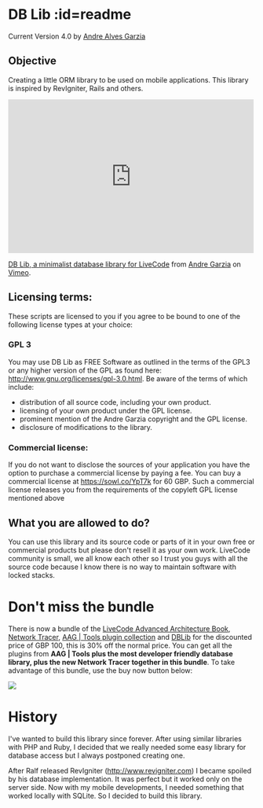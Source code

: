 # DB Lib :id=readme

Current Version 4.0
by [Andre Alves Garzia](mailto:support@andregarzia.com)

## Objective
Creating a little ORM library to be used on mobile applications. This library is inspired by RevIgniter, Rails and others.

<iframe src="https://player.vimeo.com/video/46918350" width="500" height="313" frameborder="0" webkitAllowFullScreen mozallowfullscreen allowFullScreen></iframe>

<p><a href="https://vimeo.com/46918350">DB Lib, a minimalist database library for LiveCode</a> from <a href="https://vimeo.com/user2620212">Andre Garzia</a> on <a href="https://vimeo.com">Vimeo</a>.</p>

## Licensing terms:
These scripts are licensed to you if you agree to be bound to one of the following license types at your choice:  

### GPL 3
You may use DB Lib as FREE Software as outlined in the terms of the GPL3 or any higher version of the GPL as found here: http://www.gnu.org/licenses/gpl-3.0.html. Be aware of the terms of which include: 
* distribution of all source code, including your own product.
* licensing of your own product under the GPL license.
* prominent mention of the Andre Garzia copyright and the GPL license. 
* disclosure of modifications to the library.

### Commercial license:
If you do not want to disclose the sources of your application you have the option to purchase a commercial license by paying a fee. You can buy a commercial license at https://sowl.co/YpT7k for 60 GBP. Such a commercial license releases you from the requirements of the copyleft GPL license mentioned above

## What you are allowed to do?
You can use this library and its source code or parts of it in your own free or commercial products but please don't resell it as your own work.
LiveCode community is small, we all know each other so I trust you guys with all the source code because I know there is no way to maintain software with 
locked stacks.

# Don't miss the bundle

There is now a bundle of the [LiveCode Advanced Architecture Book](https://andregarzia.com/livecode), [Network Tracer](https://andregarzia.com/livecode/), <a href="https://andregarzia.com/livecode/">AAG | Tools plugin collection</a> and <a href="https://andregarzia.com/dblib/">DBLib</a> for the discounted price of GBP 100, this is 30% off the normal price. You can get all the plugins from **AAG | Tools plus the most developer friendly database library, plus the new Network Tracer together in this bundle**. To take advantage of this bundle, use the buy now button below:

<a href="https://transactions.sendowl.com/packages/669259/723659F5/purchase" rel="nofollow"><img src="https://transactions.sendowl.com/assets/external/buy-now.png" /></a><script type="text/javascript" src="https://transactions.sendowl.com/assets/sendowl.js" ></script>

# History
I've wanted to build this library since forever. After using similar libraries with PHP and Ruby, I decided that we really needed some 
easy library for database access but I always postponed creating one.

After Ralf released RevIgniter (http://www.revigniter.com) I became spoiled by his database implementation. It was perfect but it worked
only on the server side. Now with my mobile developments, I needed something that worked locally with SQLite. So I decided to build
this library.
